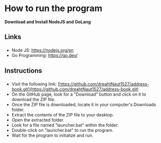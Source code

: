 # How to run the program

**Download and Install NodeJS and GoLang**

###

## Links

###

* Node JS: https://nodejs.org/en
* Go Programming: https://go.dev/

###

## Instructions

###


- Visit the following link: [https://github.com/dreahtNaut1527/address-book.git](https://github.com/dreahtNaut1527/address-book.git)
- On the GitHub page, look for a "Download" button and click on it to download the ZIP file.
- Once the ZIP file is downloaded, locate it in your computer's Downloads folder.
- Extract the contents of the ZIP file to your desktop.
- Open the extracted folder.
- Look for a file named "launcher.bat" within the folder.
- Double-click on "launcher.bat" to run the program.
- Wait for the program to initialize and run.

###

###